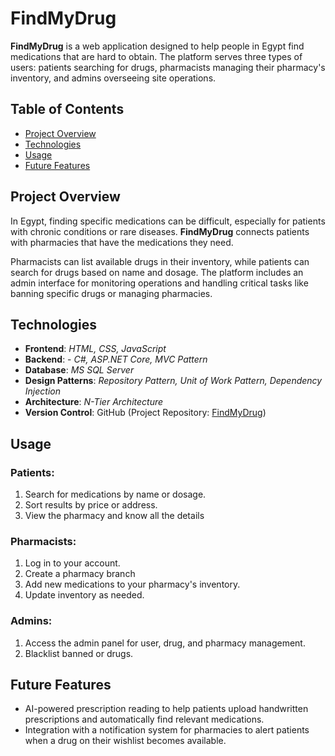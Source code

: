 # FindMyDrug

**FindMyDrug** is a web application designed to help people in Egypt find medications that are hard to obtain. The platform serves three types of users: patients searching for drugs, pharmacists managing their pharmacy's inventory, and admins overseeing site operations.

## Table of Contents
- [Project Overview](#project-overview)
- [Technologies](#technologies)
- [Usage](#usage)
- [Future Features](#future-features)


## Project Overview

In Egypt, finding specific medications can be difficult, especially for patients with chronic conditions or rare diseases. **FindMyDrug** connects patients with pharmacies that have the medications they need.

Pharmacists can list available drugs in their inventory, while patients can search for drugs based on name and dosage. The platform includes an admin interface for monitoring operations and handling critical tasks like banning specific drugs or managing pharmacies.

## Technologies

- **Frontend**: *HTML, CSS, JavaScript*
- **Backend**: - *C#, ASP.NET Core, MVC Pattern*
- **Database**: *MS SQL Server*
- **Design Patterns**: *Repository Pattern, Unit of Work Pattern, Dependency Injection*
- **Architecture**: *N-Tier Architecture*
- **Version Control**: GitHub (Project Repository: [FindMyDrug](https://github.com/ahmedsamy56/FindMyDrug))

## Usage

### Patients:
1. Search for medications by name or dosage.
2. Sort results by price or address.
3. View the pharmacy and know all the details

### Pharmacists:
1. Log in to your account.
2. Create a pharmacy branch
3. Add new medications to your pharmacy's inventory.
4. Update inventory as needed.

### Admins:
1. Access the admin panel for user, drug, and pharmacy management.
2. Blacklist banned or drugs.

## Future Features
- AI-powered prescription reading to help patients upload handwritten prescriptions and automatically find relevant medications.
- Integration with a notification system for pharmacies to alert patients when a drug on their wishlist becomes available.


